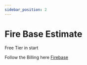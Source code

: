 ```yaml
---
sidebar_position: 2
---
```


# Fire Base Estimate

Free Tier in start 

Follow the Billing here [Firebase](https://firebase.google.com/pricing?authuser=0#blaze-calculator)